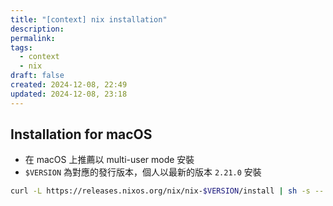 ```yaml
---
title: "[context] nix installation"
description: 
permalink: 
tags:
  - context
  - nix
draft: false
created: 2024-12-08, 22:49
updated: 2024-12-08, 23:18
---
```

## Installation for macOS

- 在 macOS 上推薦以 multi-user mode 安裝
- `$VERSION` 為對應的發行版本，個人以最新的版本 `2.21.0` 安裝

```bash
curl -L https://releases.nixos.org/nix/nix-$VERSION/install | sh -s -- --daemon
```
